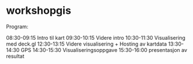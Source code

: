 # workshopgis

Program:

08:30-09:15 Intro til kart
09:30-10:15 Videre intro
10:30-11:30 Visualisering med deck.gl
12:30-13:15 Videre visualisering + Hosting av kartdata
13:30-14:30 GPS
14:30-15:30 Visualiseringsoppgave
15:30-16:00 presentasjon av resultat
